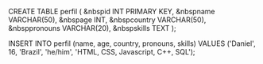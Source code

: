 CREATE TABLE perfil (
    &nbspid INT PRIMARY KEY,
    &nbspname VARCHAR(50),
    &nbspage INT,
    &nbspcountry VARCHAR(50),
    &nbsppronouns VARCHAR(20),
    &nbspskills TEXT
);

INSERT INTO perfil (name, age, country, pronouns, skills)
VALUES ('Daniel', 16, 'Brazil', 'he/him', 'HTML, CSS, Javascript, C++, SQL');
